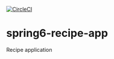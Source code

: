 [![CircleCI](https://dl.circleci.com/status-badge/img/gh/sudhir-karkala/spring6-recipe-app/tree/main.svg?style=svg)](https://dl.circleci.com/status-badge/redirect/gh/sudhir-karkala/spring6-recipe-app/tree/main)
# spring6-recipe-app
Recipe application
